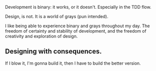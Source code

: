 Development is binary: it works, or it doesn't. Especially in the TDD flow.

Design, is not. It is a world of grays (pun intended).

I like being able to experience binary and grays throughout my day. The freedom of certainty and stability of development, and the freedom of creativity and exploration of design.

## Designing with consequences.
If I blow it, I'm gonna build it, then I have to build the better version.
